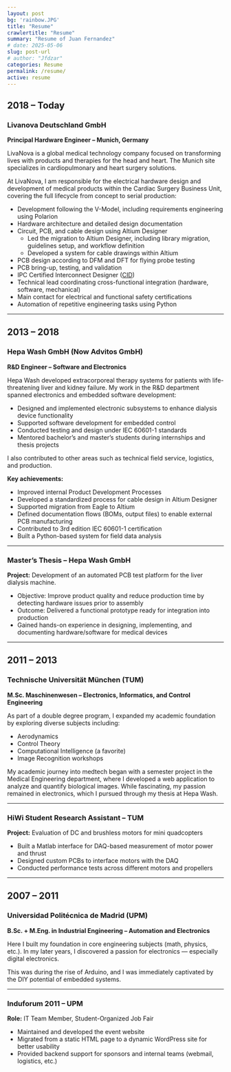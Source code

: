 ```yaml
---
layout: post
bg: 'rainbow.JPG'
title: "Resume"
crawlertitle: "Resume"
summary: "Resume of Juan Fernandez"
# date: 2025-05-06
slug: post-url
# author: "Jfdzar"
categories: Resume
permalink: /resume/
active: resume
---
```

## 2018 – Today  
### Livanova Deutschland GmbH  
**Principal Hardware Engineer – Munich, Germany**

LivaNova is a global medical technology company focused on transforming lives with products and therapies for the head and heart. The Munich site specializes in cardiopulmonary and heart surgery solutions.

At LivaNova, I am responsible for the electrical hardware design and development of medical products within the Cardiac Surgery Business Unit, covering the full lifecycle from concept to serial production:

- Development following the V-Model, including requirements engineering using Polarion  
- Hardware architecture and detailed design documentation  
- Circuit, PCB, and cable design using Altium Designer  
  - Led the migration to Altium Designer, including library migration, guidelines setup, and workflow definition  
  - Developed a system for cable drawings within Altium  
- PCB design according to DFM and DFT for flying probe testing  
- PCB bring-up, testing, and validation  
- IPC Certified Interconnect Designer ([CID](https://www.ipc.org/ipc-designer-certification-program))  
- Technical lead coordinating cross-functional integration (hardware, software, mechanical)  
- Main contact for electrical and functional safety certifications  
- Automation of repetitive engineering tasks using Python  

---

## 2013 – 2018  
### Hepa Wash GmbH (Now Advitos GmbH)  
**R&D Engineer – Software and Electronics**

Hepa Wash developed extracorporeal therapy systems for patients with life-threatening liver and kidney failure. My work in the R&D department spanned electronics and embedded software development:

- Designed and implemented electronic subsystems to enhance dialysis device functionality  
- Supported software development for embedded control  
- Conducted testing and design under IEC 60601-1 standards  
- Mentored bachelor’s and master’s students during internships and thesis projects  

I also contributed to other areas such as technical field service, logistics, and production.

**Key achievements:**

- Improved internal Product Development Processes  
- Developed a standardized process for cable design in Altium Designer  
- Supported migration from Eagle to Altium  
- Defined documentation flows (BOMs, output files) to enable external PCB manufacturing  
- Contributed to 3rd edition IEC 60601-1 certification  
- Built a Python-based system for field data analysis  

---

### Master’s Thesis – Hepa Wash GmbH

**Project:** Development of an automated PCB test platform for the liver dialysis machine.

- Objective: Improve product quality and reduce production time by detecting hardware issues prior to assembly  
- Outcome: Delivered a functional prototype ready for integration into production  
- Gained hands-on experience in designing, implementing, and documenting hardware/software for medical devices  

---

## 2011 – 2013  
### Technische Universität München (TUM)  
**M.Sc. Maschinenwesen – Electronics, Informatics, and Control Engineering**

As part of a double degree program, I expanded my academic foundation by exploring diverse subjects including:

- Aerodynamics  
- Control Theory  
- Computational Intelligence (a favorite)  
- Image Recognition workshops  

My academic journey into medtech began with a semester project in the Medical Engineering department, where I developed a web application to analyze and quantify biological images. While fascinating, my passion remained in electronics, which I pursued through my thesis at Hepa Wash.

---

### HiWi Student Research Assistant – TUM  

**Project:** Evaluation of DC and brushless motors for mini quadcopters

- Built a Matlab interface for DAQ-based measurement of motor power and thrust  
- Designed custom PCBs to interface motors with the DAQ  
- Conducted performance tests across different motors and propellers  

---

## 2007 – 2011  
### Universidad Politécnica de Madrid (UPM)  
**B.Sc. + M.Eng. in Industrial Engineering – Automation and Electronics**

Here I built my foundation in core engineering subjects (math, physics, etc.). In my later years, I discovered a passion for electronics — especially digital electronics.

This was during the rise of Arduino, and I was immediately captivated by the DIY potential of embedded systems.

---

### Induforum 2011 – UPM  

**Role:** IT Team Member, Student-Organized Job Fair

- Maintained and developed the event website  
- Migrated from a static HTML page to a dynamic WordPress site for better usability  
- Provided backend support for sponsors and internal teams (webmail, logistics, etc.)

